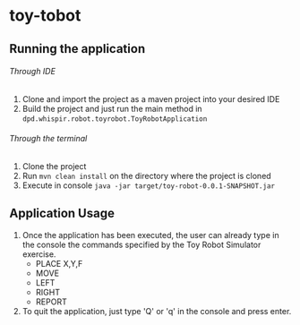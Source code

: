 # toy-tobot

## Running the application

###### Through IDE
1. Clone and import the project as a maven project into your desired IDE
2. Build the project and just run the main method in `dpd.whispir.robot.toyrobot.ToyRobotApplication`

###### Through the terminal
1. Clone the project
2. Run `mvn clean install` on the directory where the project is cloned
3. Execute in console `java -jar target/toy-robot-0.0.1-SNAPSHOT.jar`


## Application Usage
1. Once the application has been executed, the user can already type in the console the commands specified by the Toy Robot Simulator exercise.
   - PLACE X,Y,F
   - MOVE
   - LEFT
   - RIGHT
   - REPORT
2. To quit the application, just type 'Q' or 'q' in the console and press enter.
